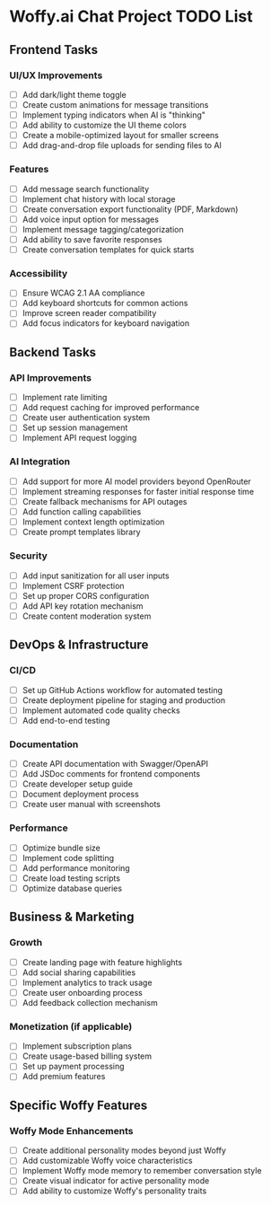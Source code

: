 # Woffy.ai Chat Project TODO List

## Frontend Tasks

### UI/UX Improvements
- [ ] Add dark/light theme toggle
- [ ] Create custom animations for message transitions
- [ ] Implement typing indicators when AI is "thinking"
- [ ] Add ability to customize the UI theme colors
- [ ] Create a mobile-optimized layout for smaller screens
- [ ] Add drag-and-drop file uploads for sending files to AI

### Features
- [ ] Add message search functionality
- [ ] Implement chat history with local storage
- [ ] Create conversation export functionality (PDF, Markdown)
- [ ] Add voice input option for messages
- [ ] Implement message tagging/categorization
- [ ] Add ability to save favorite responses
- [ ] Create conversation templates for quick starts

### Accessibility
- [ ] Ensure WCAG 2.1 AA compliance
- [ ] Add keyboard shortcuts for common actions
- [ ] Improve screen reader compatibility
- [ ] Add focus indicators for keyboard navigation

## Backend Tasks

### API Improvements
- [ ] Implement rate limiting
- [ ] Add request caching for improved performance
- [ ] Create user authentication system
- [ ] Set up session management
- [ ] Implement API request logging

### AI Integration
- [ ] Add support for more AI model providers beyond OpenRouter
- [ ] Implement streaming responses for faster initial response time
- [ ] Create fallback mechanisms for API outages
- [ ] Add function calling capabilities
- [ ] Implement context length optimization
- [ ] Create prompt templates library

### Security
- [ ] Add input sanitization for all user inputs
- [ ] Implement CSRF protection
- [ ] Set up proper CORS configuration
- [ ] Add API key rotation mechanism
- [ ] Create content moderation system

## DevOps & Infrastructure

### CI/CD
- [ ] Set up GitHub Actions workflow for automated testing
- [ ] Create deployment pipeline for staging and production
- [ ] Implement automated code quality checks
- [ ] Add end-to-end testing

### Documentation
- [ ] Create API documentation with Swagger/OpenAPI
- [ ] Add JSDoc comments for frontend components
- [ ] Create developer setup guide
- [ ] Document deployment process
- [ ] Create user manual with screenshots

### Performance
- [ ] Optimize bundle size
- [ ] Implement code splitting
- [ ] Add performance monitoring
- [ ] Create load testing scripts
- [ ] Optimize database queries

## Business & Marketing

### Growth
- [ ] Create landing page with feature highlights
- [ ] Add social sharing capabilities
- [ ] Implement analytics to track usage
- [ ] Create user onboarding process
- [ ] Add feedback collection mechanism

### Monetization (if applicable)
- [ ] Implement subscription plans
- [ ] Create usage-based billing system
- [ ] Set up payment processing
- [ ] Add premium features

## Specific Woffy Features

### Woffy Mode Enhancements
- [ ] Create additional personality modes beyond just Woffy
- [ ] Add customizable Woffy voice characteristics
- [ ] Implement Woffy mode memory to remember conversation style
- [ ] Create visual indicator for active personality mode
- [ ] Add ability to customize Woffy's personality traits
